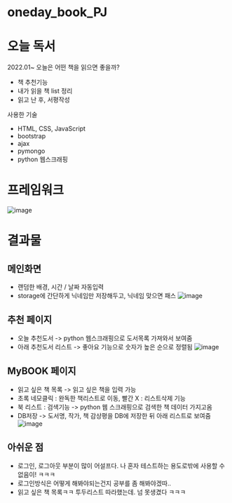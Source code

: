 # oneday_book_PJ
# 오늘 독서

2022.01~
오늘은 어떤 책을 읽으면 좋을까? 
- 책 추천기능
- 내가 읽을 책 list 정리
- 읽고 난 후, 서평작성

사용한 기술
- HTML, CSS, JavaScript 
- bootstrap 
- ajax
- pymongo
- python 웹스크래핑


# 프레임워크
![image](https://user-images.githubusercontent.com/85012454/155479966-dc4d2888-940a-435b-b56e-0c01688c5e7c.png)


# 결과물

## 메인화면
 - 랜덤한 배경, 시간 / 날짜 자동입력
 - storage에 간단하게 닉네임만 저장해두고, 닉네임 맞으면 패스
![image](https://user-images.githubusercontent.com/85012454/155480329-6ce5a0bc-5ac0-4831-85b4-1b452f493f4f.png)



## 추천 페이지
- 오늘 추천도서 -> python 웹스크래핑으로 도서목록 가져와서 보여줌 
- 아래 추천도서 리스트 -> 좋아요 기능으로 숫자가 높은 순으로 정렬됨
![image](https://user-images.githubusercontent.com/85012454/155480445-79ba743e-e70d-4d6d-834c-166b4b641b71.png)



## MyBOOK 페이지
- 읽고 싶은 책 목록 -> 읽고 싶은 책을 입력 가능
- 초록 네모클릭 : 완독한 책리스트로 이동, 빨간 X : 리스트삭제 기능
- 북 리스트 : 검색기능 -> python 웹 스크래핑으로 검색한 책 데이터 가지고옴
- DB저장 -> 도서명, 작가, 책 감상평을 DB에 저장한 뒤 아래 리스트로 보여줌
![image](https://user-images.githubusercontent.com/85012454/155479904-b6ecf5bf-7987-4c13-9048-a1c218d14c52.png)

 
 
## 아쉬운 점 
- 로그인, 로그아웃 부분이 많이 어설프다. 나 혼자 테스트하는 용도로밖에 사용할 수 없음이! ㅋㅋㅋ
- 로그인방식은 어떻게 해봐야되는건지 공부를 좀 해봐야겠따..
- 읽고 싶은 책 목록ㅋㅋ 투두리스트 따라했는데. 넘 못생겼다 ㅋㅋㅋ
